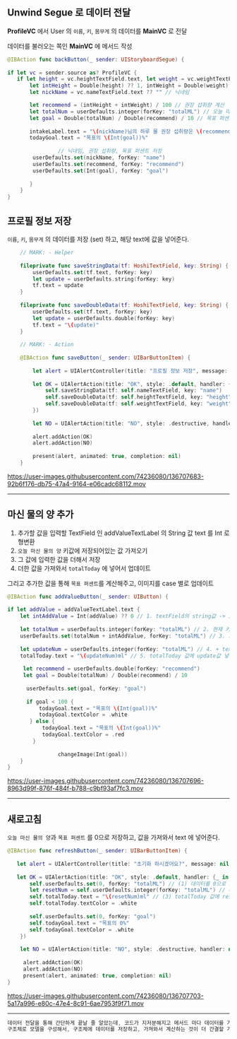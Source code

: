 ## Unwind Segue 로 데이터 전달

**ProfileVC** 에서 User 의 `이름`, `키`, `몸무게` 의 데이터를 **MainVC** 로 전달

데이터를 불러오는 쪽인 **MainVC** 에 메서드 작성

```swift
@IBAction func backButton(_ sender: UIStoryboardSegue) {
        
if let vc = sender.source as? ProfileVC {
   if let height = vc.heightTextField.text, let weight = vc.weightTextField.text {
       let intHeight = Double(height) ?? 1, intWeight = Double(weight) ?? 1
       let nickName = vc.nameTextField.text ?? "" // 닉네임

       let recommend = (intHeight + intWeight) / 100 // 권장 섭취량 계산
       let totalNum = userDefaults.integer(forKey: "totalML") // 오늘 마신 양 가져오기
       let goal = Double(totalNum) / Double(recommend) / 10 // 목표 퍼센트 계산
                
       intakeLabel.text = "\(nickName)님의 하루 물 권장 섭취량은 \(recommend)L 입니다."
       todayGoal.text = "목표의 \(Int(goal))%"
       
				// 닉네임, 권장 섭취량, 목표 퍼센트 저장
        userDefaults.set(nickName, forKey: "name")
        userDefaults.set(recommend, forKey: "recommend")
        userDefaults.set(Int(goal), forKey: "goal")
             
       }
    }
}
```

## 프로필 정보 저장

`이름`, `키`, `몸무게` 의 데이터를 저장 (set) 하고, 해당 text에 값을 넣어준다.

```swift
	// MARK: - Helper
    
    fileprivate func saveStringData(tf: HoshiTextField, key: String) {
        userDefaults.set(tf.text, forKey: key)
        let update = userDefaults.string(forKey: key)
        tf.text = update
    }
    
    fileprivate func saveDoubleData(tf: HoshiTextField, key: String) {
        userDefaults.set(tf.text, forKey: key)
        let update = userDefaults.double(forKey: key)
        tf.text = "\(update)"
    }
    
    // MARK: - Action
    
    @IBAction func saveButton(_ sender: UIBarButtonItem) {
        
        let alert = UIAlertController(title: "프로필 정보 저장", message: nil, preferredStyle: .alert)
        
        let OK = UIAlertAction(title: "OK", style: .default, handler: {_ in
            self.saveStringData(tf: self.nameTextField, key: "name")
            self.saveDoubleData(tf: self.heightTextField, key: "height")
            self.saveDoubleData(tf: self.weightTextField, key: "weight")
        })
        
        let NO = UIAlertAction(title: "NO", style: .destructive, handler: nil)
        
        alert.addAction(OK)
        alert.addAction(NO)
        
        present(alert, animated: true, completion: nil)
    }
```

https://user-images.githubusercontent.com/74236080/136707683-92b6f176-db75-47a4-9164-e06cadc68112.mov

---

## 마신 물의 양 추가

1. 추가할 값을 입력할 TextField 인 addValueTextLabel 의 String 값 text 를 Int 로 형변환
2. `오늘 마신 물의 양` 키값에 저장되어있는 값 가져오기
3. 그 값에 입력한 값을 더해서 저장
4. 더한 값을 가져와서 `totalToday` 에 넣어서 업데이트

그리고 추가한 값을 통해 `목표 퍼센트`를 계산해주고, 이미지를 case 별로 업데이트

```swift
@IBAction func addValueButton(_ sender: UIButton) {
        
if let addValue = addValueTextLabel.text {
    let intAddValue = Int(addValue) ?? 0 // 1. textField의 string값 -> Int로 형변환
            
    let totalNum = userDefaults.integer(forKey: "totalML") // 2. 현재 키값에 저장되어있는 값 가져오기
    userDefaults.set(totalNum + intAddValue, forKey: "totalML") // 3. 그 값에 + textField 값 저장
            
    let updateNum = userDefaults.integer(forKey: "totalML") // 4. + textField 값 가져오기
    totalToday.text = "\(updateNum)ml" // 5. totalToday 값에 update값 넣기
            
     let recommend = userDefaults.double(forKey: "recommend")
     let goal = Double(totalNum) / Double(recommend) / 10
            
      userDefaults.set(goal, forKey: "goal")
            
      if goal < 100 {
          todayGoal.text = "목표의 \(Int(goal))%"
          todayGoal.textColor = .white
       } else {
           todayGoal.text = "목표의 \(Int(goal))%"
           todayGoal.textColor = .red
        }
            
				changeImage(Int(goal))
    }
}
```

https://user-images.githubusercontent.com/74236080/136707696-8963d99f-876f-484f-b788-c9bf93af7fc3.mov

---

## 새로고침

`오늘 마신 물의 양`과 `목표 퍼센트` 를 0으로 저장하고, 값을 가져와서 text 에 넣어준다.

```swift
@IBAction func refreshButton(_ sender: UIBarButtonItem) {
        
   let alert = UIAlertController(title: "초기화 하시겠어요?", message: nil, preferredStyle: .alert)
        
   let OK = UIAlertAction(title: "OK", style: .default, handler: {_ in
       self.userDefaults.set(0, forKey: "totalML") // (1) 데이터를 0으로 저장
       let resetNum = self.userDefaults.integer(forKey: "totalML") // (2) 값을 가져와서
       self.totalToday.text = "\(resetNum)ml" // (3) totalToday 값에 reset값 넣기
       self.totalToday.textColor = .white
            
       self.userDefaults.set(0, forKey: "goal")
       self.todayGoal.text = "목표의 0%"
       self.todayGoal.textColor = .white
    })
        
    let NO = UIAlertAction(title: "NO", style: .destructive, handler: nil)
        
     alert.addAction(OK)
     alert.addAction(NO)
     present(alert, animated: true, completion: nil)
}
```

https://user-images.githubusercontent.com/74236080/136707703-5a17a996-e80c-47e4-8c91-6ae7953f9f71.mov

---

```swift
데이터 전달을 통해 간단하게 끝날 줄 알았는데, 코드가 지저분해지고 메서드 마다 데이터를 가져다 쓰기 위해 각 키값의 데이터를 가져와야해서 복잡해졌다.
구조체로 모델을 구성해서, 구조체에 데이터를 저장하고, 가져와서 계산하는 것이 더 간결할 거 같다.
```
